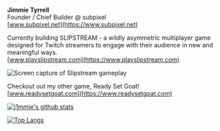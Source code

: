**Jimmie Tyrrell** \
Founder / Chief Builder @ subpixel \
[www.subpixel.net](https://www.subpixel.net)

Currently building SLIPSTREAM - a wildly asymmetric multiplayer game designed for Twitch streamers to engage with their audience in new and meaningful ways. \
[www.playslipstream.com](https://www.playslipstream.com)

![Screen capture of Slipstream gameplay](https://www.playslipstream.com/videos/slipstream-preview-1b-6s-4mb.gif)

Checkout out my other game, Ready Set Goat! \
[www.readysetgoat.com](https://www.readysetgoat.com)


[![j1mmie's github stats](https://github-readme-stats.vercel.app/api?username=j1mmie&theme=github_dark&show_icons=true&count_private=true&include_all_commits=true&custom_title=j1mmie%20statistics)](https://github.com/j1mmie)

[![Top Langs](https://github-readme-stats.vercel.app/api/top-langs/?username=j1mmie&layout=compact&theme=github_dark&hide=cmake,makefile,shell)](https://github.com/j1mmie)

